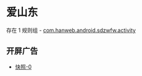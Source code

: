 # 爱山东

存在 1 规则组 - [com.hanweb.android.sdzwfw.activity](/src/apps/com.hanweb.android.sdzwfw.activity.ts)

## 开屏广告

- [快照-0](https://i.gkd.li/i/13407227)
